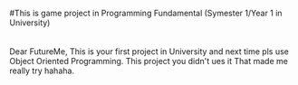 #This is game project in Programming Fundamental (Symester 1/Year 1 in University)
<br/><br/><br/>
Dear FutureMe, This is your first project in University and next time pls use Object Oriented Programming. This project you didn't ues it That made me really try hahaha.
